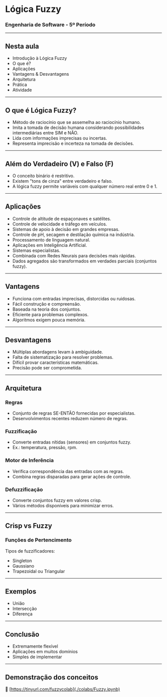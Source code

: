 
# Lógica Fuzzy  
### Engenharia de Software - 5º Período

---

## Nesta aula  
- Introdução à Lógica Fuzzy  
- O que é?  
- Aplicações  
- Vantagens & Desvantagens  
- Arquitetura  
- Prática  
- Atividade  

---

## O que é Lógica Fuzzy?  
- Método de raciocínio que se assemelha ao raciocínio humano.  
- Imita a tomada de decisão humana considerando possibilidades intermediárias entre SIM e NÃO.  
- Lida com informações imprecisas ou incertas.  
- Representa imprecisão e incerteza na tomada de decisões.

---

## Além do Verdadeiro (V) e Falso (F)  
- O conceito binário é restritivo.  
- Existem "tons de cinza" entre verdadeiro e falso.  
- A lógica fuzzy permite variáveis com qualquer número real entre 0 e 1.  

---

## Aplicações  
- Controle de altitude de espaçonaves e satélites.  
- Controle de velocidade e tráfego em veículos.  
- Sistemas de apoio à decisão em grandes empresas.  
- Controle de pH, secagem e destilação química na indústria.
- Processamento de linguagem natural.  
- Aplicações em Inteligência Artificial.  
- Sistemas especialistas.  
- Combinada com Redes Neurais para decisões mais rápidas.  
- Dados agregados são transformados em verdades parciais (conjuntos fuzzy).

---

## Vantagens  
- Funciona com entradas imprecisas, distorcidas ou ruidosas.  
- Fácil construção e compreensão.  
- Baseada na teoria dos conjuntos.  
- Eficiente para problemas complexos.  
- Algoritmos exigem pouca memória.  

---

## Desvantagens  
- Múltiplas abordagens levam à ambiguidade.  
- Falta de sistematização para resolver problemas.  
- Difícil provar características matemáticas.  
- Precisão pode ser comprometida.  

---

## Arquitetura  

### Regras  
- Conjunto de regras SE-ENTÃO fornecidas por especialistas.  
- Desenvolvimentos recentes reduzem número de regras.  

### Fuzzificação  
- Converte entradas nítidas (sensores) em conjuntos fuzzy.  
- Ex.: temperatura, pressão, rpm.  

### Motor de Inferência  
- Verifica correspondência das entradas com as regras.  
- Combina regras disparadas para gerar ações de controle.  

### Defuzzificação  
- Converte conjuntos fuzzy em valores crisp.  
- Vários métodos disponíveis para minimizar erros.

---

## Crisp vs Fuzzy  

### Funções de Pertencimento  
Tipos de fuzzificadores:  
- Singleton  
- Gaussiano  
- Trapezoidal ou Triangular  

---

## Exemplos  
- União  
- Intersecção  
- Diferença  


---

## Conclusão  
- Extremamente flexível  
- Aplicações em muitos domínios  
- Simples de implementar  

---

## Demonstração dos conceitos

🔗 [https://tinyurl.com/fuzzycolab](./colabs/Fuzzy.ipynb)